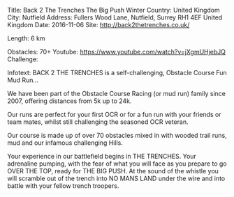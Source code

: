 Title: Back 2 The Trenches The Big Push Winter
Country: United Kingdom
City: Nutfield
Address: Fullers Wood Lane, Nutfield, Surrey RH1 4EF United Kingdom
Date: 2016-11-06
Site: http://back2thetrenches.co.uk/
   
Length: 6 km

Obstacles: 70+
Youtube: https://www.youtube.com/watch?v=jXgmUHjebJQ
Challenge: 

Infotext: BACK 2 THE TRENCHES is a self-challenging, Obstacle Course Fun Mud Run... 

We have been part of the Obstacle Course Racing (or mud run) family since 2007, offering distances from 5k up to 24k. 

Our runs are perfect for your first OCR or for a fun run with your friends or team mates, whilst still challenging the seasoned OCR veteran. 

Our course is made up of over 70 obstacles mixed in with wooded trail runs, mud and our infamous challenging Hills. 

Your experience in our battlefield begins in THE TRENCHES. Your adrenaline pumping, with the fear of what you will face as you prepare to go OVER THE TOP, ready for THE BIG PUSH. At the sound of the whistle you will scramble out of the trench into NO MANS LAND under the wire and into battle with your fellow trench troopers.